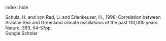 index: hide

<div class="Citation">

  <div class="Citation-body">
    <div class="Citation-text">Schulz, H. and von Rad, U. and Erlenkeuser, H., 1998: Correlation between Arabian Sea and Greenland climate oscillations of the past 110,000 years. <span class="Article-journal">Nature, </span><span class="Article-volume">393, </span>54-57pp.</div>
    <div class="Citation-links">
      <div class="CitationLink" data-href="https://scholar.google.com/scholar?q=Correlation+between+Arabian+Sea+and+Greenland+climate+oscillations+of+the+past+110%2C000+years">
        <div class="CitationLink-icon CitationLink-Scholar"></div>
        <div class="CitationLink-text">Google Scholar</div>
      </div>
    </div>
  </div>
</div>


<div class="Citation-copy">

</div>